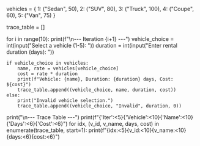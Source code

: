 vehicles = {
    1: ("Sedan", 50),
    2: ("SUV", 80),
    3: ("Truck", 100),
    4: ("Coupe", 60),
    5: ("Van", 75)
}

trace_table = []

for i in range(10):
    print(f"\n--- Iteration {i+1} ---")
    vehicle_choice = int(input("Select a vehicle (1-5): "))
    duration = int(input("Enter rental duration (days): "))

    if vehicle_choice in vehicles:
        name, rate = vehicles[vehicle_choice]
        cost = rate * duration
        print(f"Vehicle: {name}, Duration: {duration} days, Cost: ${cost}")
        trace_table.append((vehicle_choice, name, duration, cost))
    else:
        print("Invalid vehicle selection.")
        trace_table.append((vehicle_choice, "Invalid", duration, 0))

print("\n--- Trace Table ---")
print(f"{'Iter':<5}{'Vehicle':<10}{'Name':<10}{'Days':<6}{'Cost':<6}")
for idx, (v_id, v_name, days, cost) in enumerate(trace_table, start=1):
    print(f"{idx:<5}{v_id:<10}{v_name:<10}{days:<6}{cost:<6}")
